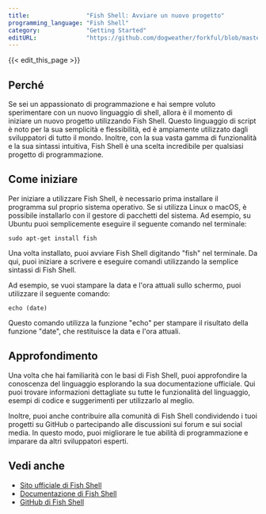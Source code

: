 ```yaml
---
title:                "Fish Shell: Avviare un nuovo progetto"
programming_language: "Fish Shell"
category:             "Getting Started"
editURL:              "https://github.com/dogweather/forkful/blob/master/content/it/fish-shell/starting-a-new-project.md"
---
```


{{< edit_this_page >}}

## Perché

Se sei un appassionato di programmazione e hai sempre voluto sperimentare con un nuovo linguaggio di shell, allora è il momento di iniziare un nuovo progetto utilizzando Fish Shell. Questo linguaggio di script è noto per la sua semplicità e flessibilità, ed è ampiamente utilizzato dagli sviluppatori di tutto il mondo. Inoltre, con la sua vasta gamma di funzionalità e la sua sintassi intuitiva, Fish Shell è una scelta incredibile per qualsiasi progetto di programmazione.

## Come iniziare

Per iniziare a utilizzare Fish Shell, è necessario prima installare il programma sul proprio sistema operativo. Se si utilizza Linux o macOS, è possibile installarlo con il gestore di pacchetti del sistema. Ad esempio, su Ubuntu puoi semplicemente eseguire il seguente comando nel terminale:

```Fish Shell
sudo apt-get install fish
```

Una volta installato, puoi avviare Fish Shell digitando "fish" nel terminale. Da qui, puoi iniziare a scrivere e eseguire comandi utilizzando la semplice sintassi di Fish Shell.

Ad esempio, se vuoi stampare la data e l'ora attuali sullo schermo, puoi utilizzare il seguente comando:

```Fish Shell
echo (date)
```

Questo comando utilizza la funzione "echo" per stampare il risultato della funzione "date", che restituisce la data e l'ora attuali.

## Approfondimento

Una volta che hai familiarità con le basi di Fish Shell, puoi approfondire la conoscenza del linguaggio esplorando la sua documentazione ufficiale. Qui puoi trovare informazioni dettagliate su tutte le funzionalità del linguaggio, esempi di codice e suggerimenti per utilizzarlo al meglio.

Inoltre, puoi anche contribuire alla comunità di Fish Shell condividendo i tuoi progetti su GitHub o partecipando alle discussioni sui forum e sui social media. In questo modo, puoi migliorare le tue abilità di programmazione e imparare da altri sviluppatori esperti.

## Vedi anche

- [Sito ufficiale di Fish Shell](https://fishshell.com/)
- [Documentazione di Fish Shell](http://fishshell.unixwitch.net/index.php)
- [GitHub di Fish Shell](https://github.com/fish-shell/fish-shell)